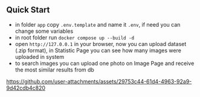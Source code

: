 
## Quick Start
- in folder ```app``` copy  ```.env.template``` and name it ```.env```, if need you can change some variables
- in root folder run ```docker compose up --build -d```
- open ```http://127.0.0.1``` in your browser, now you can upload dataset (.zip format), in Statistic Page you can see how many images were uploaded in system
- to search images you can upload one photo on Image Page and receive the most similar results from db


https://github.com/user-attachments/assets/29753c44-61d4-4963-92a9-9d42cdb4c820

